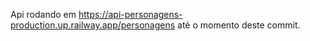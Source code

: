 Api rodando em https://api-personagens-production.up.railway.app/personagens até o momento deste commit.
